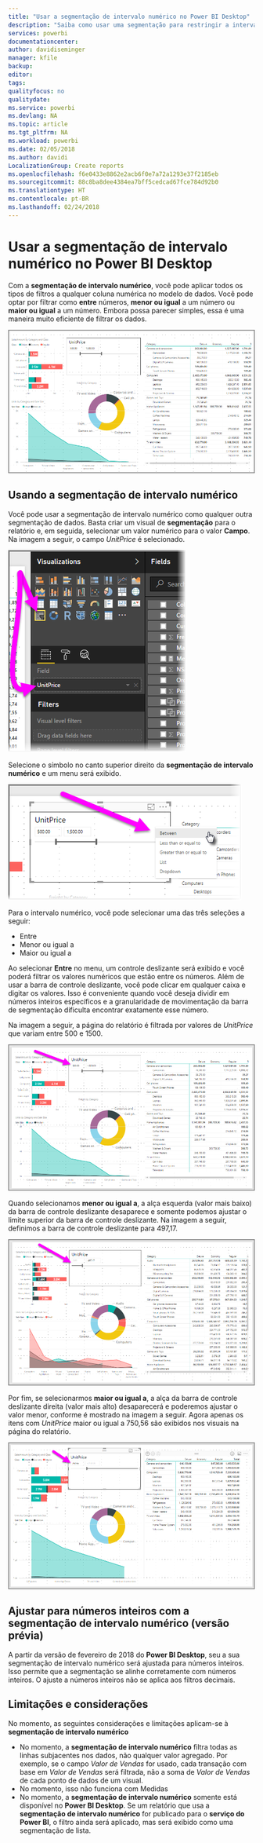 ```yaml
---
title: "Usar a segmentação de intervalo numérico no Power BI Desktop"
description: "Saiba como usar uma segmentação para restringir a intervalos numéricos no Power BI Desktop"
services: powerbi
documentationcenter: 
author: davidiseminger
manager: kfile
backup: 
editor: 
tags: 
qualityfocus: no
qualitydate: 
ms.service: powerbi
ms.devlang: NA
ms.topic: article
ms.tgt_pltfrm: NA
ms.workload: powerbi
ms.date: 02/05/2018
ms.author: davidi
LocalizationGroup: Create reports
ms.openlocfilehash: f6e0433e8862e2acb6f0e7a72a1293e37f2185eb
ms.sourcegitcommit: 88c8ba8dee4384ea7bff5cedcad67fce784d92b0
ms.translationtype: HT
ms.contentlocale: pt-BR
ms.lasthandoff: 02/24/2018
---
```

# <a name="use-the-numeric-range-slicer-in-power-bi-desktop"></a>Usar a segmentação de intervalo numérico no Power BI Desktop
Com a **segmentação de intervalo numérico**, você pode aplicar todos os tipos de filtros a qualquer coluna numérica no modelo de dados. Você pode optar por filtrar como **entre** números, **menor ou igual** a um número ou **maior ou igual** a um número. Embora possa parecer simples, essa é uma maneira muito eficiente de filtrar os dados.

![](media/desktop-slicer-numeric-range/slicer-numeric-range_2.png)

## <a name="using-the-numeric-range-slicer"></a>Usando a segmentação de intervalo numérico
Você pode usar a segmentação de intervalo numérico como qualquer outra segmentação de dados. Basta criar um visual de **segmentação** para o relatório e, em seguida, selecionar um valor numérico para o valor **Campo**. Na imagem a seguir, o campo *UnitPrice* é selecionado.

![](media/desktop-slicer-numeric-range/slicer-numeric-range_3.png)

Selecione o símbolo no canto superior direito da **segmentação de intervalo numérico** e um menu será exibido.

![](media/desktop-slicer-numeric-range/slicer-numeric-range_4.png)

Para o intervalo numérico, você pode selecionar uma das três seleções a seguir:

* Entre
* Menor ou igual a
* Maior ou igual a

Ao selecionar **Entre** no menu, um controle deslizante será exibido e você poderá filtrar os valores numéricos que estão entre os números. Além de usar a barra de controle deslizante, você pode clicar em qualquer caixa e digitar os valores. Isso é conveniente quando você deseja dividir em números inteiros específicos e a granularidade de movimentação da barra de segmentação dificulta encontrar exatamente esse número.

Na imagem a seguir, a página do relatório é filtrada por valores de *UnitPrice* que variam entre 500 e 1500.

![](media/desktop-slicer-numeric-range/slicer-numeric-range_5.png)

Quando selecionamos **menor ou igual a**, a alça esquerda (valor mais baixo) da barra de controle deslizante desaparece e somente podemos ajustar o limite superior da barra de controle deslizante. Na imagem a seguir, definimos a barra de controle deslizante para 497,17.

![](media/desktop-slicer-numeric-range/slicer-numeric-range_6.png)

Por fim, se selecionarmos **maior ou igual a**, a alça da barra de controle deslizante direita (valor mais alto) desaparecerá e poderemos ajustar o valor menor, conforme é mostrado na imagem a seguir. Agora apenas os itens com *UnitPrice* maior ou igual a 750,56 são exibidos nos visuais na página do relatório.

![](media/desktop-slicer-numeric-range/slicer-numeric-range_7.png)

## <a name="snap-to-whole-numbers-with-the-numeric-range-slicer-preview"></a>Ajustar para números inteiros com a segmentação de intervalo numérico (versão prévia)

A partir da versão de fevereiro de 2018 do **Power BI Desktop**, seu a sua segmentação de intervalo numérico será ajustada para números inteiros. Isso permite que a segmentação se alinhe corretamente com números inteiros. O ajuste a números inteiros não se aplica aos filtros decimais.


## <a name="limitations-and-considerations"></a>Limitações e considerações
No momento, as seguintes considerações e limitações aplicam-se à **segmentação de intervalo numérico**

* No momento, a **segmentação de intervalo numérico** filtra todas as linhas subjacentes nos dados, não qualquer valor agregado. Por exemplo, se o campo *Valor de Vendas* for usado, cada transação com base em *Valor de Vendas* será filtrada, não a soma de *Valor de Vendas* de cada ponto de dados de um visual.
* No momento, isso não funciona com Medidas
* No momento, a **segmentação de intervalo numérico** somente está disponível no **Power BI Desktop**. Se um relatório que usa a **segmentação de intervalo numérico** for publicado para o **serviço do Power BI**, o filtro ainda será aplicado, mas será exibido como uma segmentação de lista.

